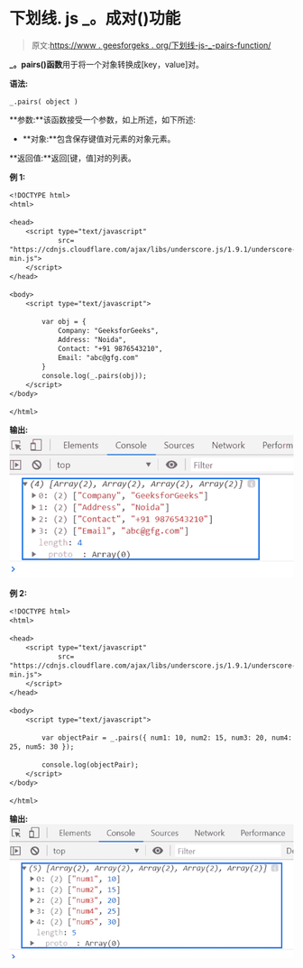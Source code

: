 # 下划线. js _。成对()功能

> 原文:[https://www . geesforgeks . org/下划线-js-_-pairs-function/](https://www.geeksforgeeks.org/underscore-js-_-pairs-function/)

**_。pairs()函数**用于将一个对象转换成[key，value]对。

**语法:**

```
_.pairs( object )
```

**参数:**该函数接受一个参数，如上所述，如下所述:

*   **对象:**包含保存键值对元素的对象元素。

**返回值:**返回[键，值]对的列表。

**例 1:**

```
<!DOCTYPE html>
<html>

<head>
    <script type="text/javascript" 
            src=
"https://cdnjs.cloudflare.com/ajax/libs/underscore.js/1.9.1/underscore-min.js">
    </script>
</head>

<body>
    <script type="text/javascript">

        var obj = {
            Company: "GeeksforGeeks",
            Address: "Noida",
            Contact: "+91 9876543210",
            Email: "abc@gfg.com"
        }
        console.log(_.pairs(obj));
    </script>
</body>

</html>
```

**输出:**
![](img/48c3c98993ec449dbd45b1c9209fbaf7.png)

**例 2:**

```
<!DOCTYPE html>
<html>

<head>
    <script type="text/javascript" 
            src=
"https://cdnjs.cloudflare.com/ajax/libs/underscore.js/1.9.1/underscore-min.js">
    </script>
</head>

<body>
    <script type="text/javascript">

        var objectPair = _.pairs({ num1: 10, num2: 15, num3: 20, num4: 25, num5: 30 });

        console.log(objectPair);
    </script>
</body>

</html>
```

**输出:**
![](img/478706d1cc4cbfd47b6875cd88fae9be.png)
